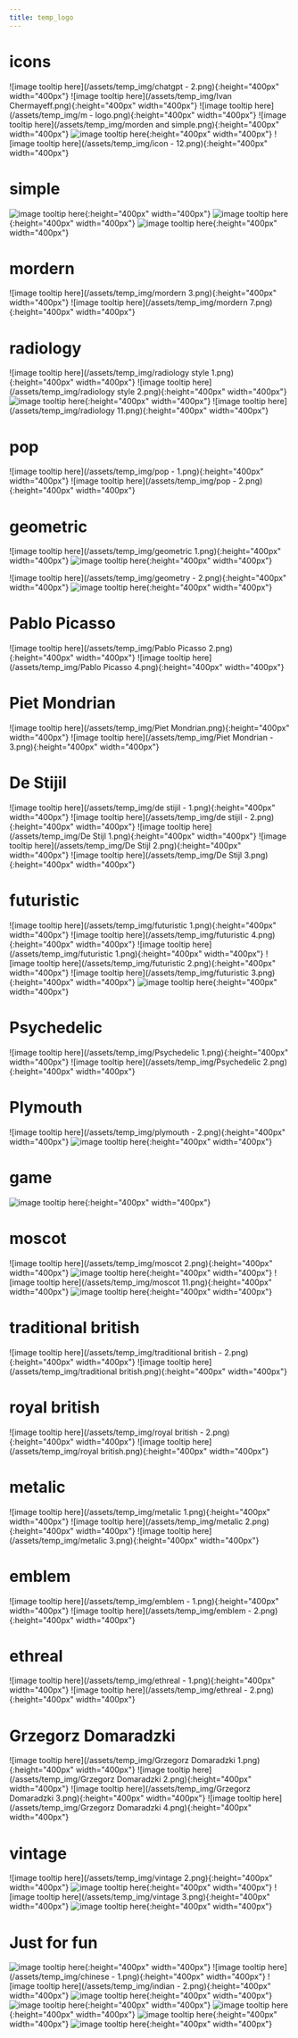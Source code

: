 ```yaml
---
title: temp_logo
---
```


# icons
![image tooltip here](/assets/temp_img/chatgpt - 2.png){:height="400px" width="400px"}
![image tooltip here](/assets/temp_img/Ivan Chermayeff.png){:height="400px" width="400px"}
![image tooltip here](/assets/temp_img/m - logo.png){:height="400px" width="400px"}
![image tooltip here](/assets/temp_img/morden and simple.png){:height="400px" width="400px"}
![image tooltip here](/assets/temp_img/minimalistic.png){:height="400px" width="400px"}
![image tooltip here](/assets/temp_img/icon - 12.png){:height="400px" width="400px"}


# simple
![image tooltip here](/assets/temp_img/simple.png){:height="400px" width="400px"}
![image tooltip here](/assets/temp_img/simple3.png){:height="400px" width="400px"}
![image tooltip here](/assets/temp_img/sleek.png){:height="400px" width="400px"}

# mordern
![image tooltip here](/assets/temp_img/mordern 3.png){:height="400px" width="400px"}
![image tooltip here](/assets/temp_img/mordern 7.png){:height="400px" width="400px"}



# radiology
![image tooltip here](/assets/temp_img/radiology style 1.png){:height="400px" width="400px"}
![image tooltip here](/assets/temp_img/radiology style 2.png){:height="400px" width="400px"}
![image tooltip here](/assets/temp_img/radiology.png){:height="400px" width="400px"}
![image tooltip here](/assets/temp_img/radiology 11.png){:height="400px" width="400px"}




# pop
![image tooltip here](/assets/temp_img/pop - 1.png){:height="400px" width="400px"}
![image tooltip here](/assets/temp_img/pop - 2.png){:height="400px" width="400px"}



# geometric
![image tooltip here](/assets/temp_img/geometric 1.png){:height="400px" width="400px"}
![image tooltip here](/assets/temp_img/geometric.png){:height="400px" width="400px"}

![image tooltip here](/assets/temp_img/geometry - 2.png){:height="400px" width="400px"}
![image tooltip here](/assets/temp_img/geometry-1.png){:height="400px" width="400px"}



# Pablo Picasso
![image tooltip here](/assets/temp_img/Pablo Picasso 2.png){:height="400px" width="400px"}
![image tooltip here](/assets/temp_img/Pablo Picasso 4.png){:height="400px" width="400px"}


# Piet Mondrian
![image tooltip here](/assets/temp_img/Piet Mondrian.png){:height="400px" width="400px"}
![image tooltip here](/assets/temp_img/Piet Mondrian - 3.png){:height="400px" width="400px"}


# De Stijil
![image tooltip here](/assets/temp_img/de stijil - 1.png){:height="400px" width="400px"}
![image tooltip here](/assets/temp_img/de stijil - 2.png){:height="400px" width="400px"}
![image tooltip here](/assets/temp_img/De Stijl 1.png){:height="400px" width="400px"}
![image tooltip here](/assets/temp_img/De Stijl 2.png){:height="400px" width="400px"}
![image tooltip here](/assets/temp_img/De Stijl 3.png){:height="400px" width="400px"}


# futuristic
![image tooltip here](/assets/temp_img/futuristic  1.png){:height="400px" width="400px"}
![image tooltip here](/assets/temp_img/futuristic  4.png){:height="400px" width="400px"}
![image tooltip here](/assets/temp_img/futuristic 1.png){:height="400px" width="400px"}
![image tooltip here](/assets/temp_img/futuristic 2.png){:height="400px" width="400px"}
![image tooltip here](/assets/temp_img/futuristic 3.png){:height="400px" width="400px"}
![image tooltip here](/assets/temp_img/futuristic.png){:height="400px" width="400px"}


# Psychedelic
![image tooltip here](/assets/temp_img/Psychedelic 1.png){:height="400px" width="400px"}
![image tooltip here](/assets/temp_img/Psychedelic 2.png){:height="400px" width="400px"}

# Plymouth
![image tooltip here](/assets/temp_img/plymouth - 2.png){:height="400px" width="400px"}
![image tooltip here](/assets/temp_img/plymouth.png){:height="400px" width="400px"}

# game
![image tooltip here](/assets/temp_img/game.png){:height="400px" width="400px"}




# moscot
![image tooltip here](/assets/temp_img/moscot 2.png){:height="400px" width="400px"}
![image tooltip here](/assets/temp_img/moscot.png){:height="400px" width="400px"}
![image tooltip here](/assets/temp_img/moscot 11.png){:height="400px" width="400px"}
![image tooltip here](/assets/temp_img/moscot-12.png){:height="400px" width="400px"}



# traditional british
![image tooltip here](/assets/temp_img/traditional british - 2.png){:height="400px" width="400px"}
![image tooltip here](/assets/temp_img/traditional british.png){:height="400px" width="400px"}


# royal british
![image tooltip here](/assets/temp_img/royal british - 2.png){:height="400px" width="400px"}
![image tooltip here](/assets/temp_img/royal british.png){:height="400px" width="400px"}



# metalic
![image tooltip here](/assets/temp_img/metalic 1.png){:height="400px" width="400px"}
![image tooltip here](/assets/temp_img/metalic 2.png){:height="400px" width="400px"}
![image tooltip here](/assets/temp_img/metalic 3.png){:height="400px" width="400px"}

# emblem
![image tooltip here](/assets/temp_img/emblem - 1.png){:height="400px" width="400px"}
![image tooltip here](/assets/temp_img/emblem - 2.png){:height="400px" width="400px"}

# ethreal
![image tooltip here](/assets/temp_img/ethreal - 1.png){:height="400px" width="400px"}
![image tooltip here](/assets/temp_img/ethreal - 2.png){:height="400px" width="400px"}





# Grzegorz Domaradzki
![image tooltip here](/assets/temp_img/Grzegorz Domaradzki 1.png){:height="400px" width="400px"}
![image tooltip here](/assets/temp_img/Grzegorz Domaradzki 2.png){:height="400px" width="400px"}
![image tooltip here](/assets/temp_img/Grzegorz Domaradzki 3.png){:height="400px" width="400px"}
![image tooltip here](/assets/temp_img/Grzegorz Domaradzki 4.png){:height="400px" width="400px"}


# vintage
![image tooltip here](/assets/temp_img/vintage 2.png){:height="400px" width="400px"}
![image tooltip here](/assets/temp_img/vintage-2.png){:height="400px" width="400px"}
![image tooltip here](/assets/temp_img/vintage 3.png){:height="400px" width="400px"}
![image tooltip here](/assets/temp_img/vintage.png){:height="400px" width="400px"}

# Just for fun
![image tooltip here](/assets/temp_img/comic.png){:height="400px" width="400px"}
![image tooltip here](/assets/temp_img/chinese - 1.png){:height="400px" width="400px"}
![image tooltip here](/assets/temp_img/indian - 2.png){:height="400px" width="400px"}
![image tooltip here](/assets/temp_img/lesslikely1.png){:height="400px" width="400px"}
![image tooltip here](/assets/temp_img/pirate.png){:height="400px" width="400px"}
![image tooltip here](/assets/temp_img/santa.png){:height="400px" width="400px"}
![image tooltip here](/assets/temp_img/santa2.png){:height="400px" width="400px"}
![image tooltip here](/assets/temp_img/santa3.png){:height="400px" width="400px"}


